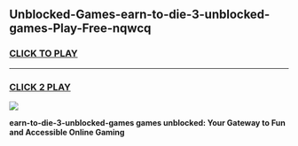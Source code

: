 
## Unblocked-Games-earn-to-die-3-unblocked-games-Play-Free-nqwcq
<h3>
<a href="https://premium76.site?title=earn-to-die-3-unblocked-games&ref=22A">CLICK TO PLAY</a></h3>
<hr>

<h3>
<a href="https://premium76.site?title=earn-to-die-3-unblocked-games&ref=22A">CLICK 2 PLAY</a>
  
</h3>

<a href="https://premium76.site?title=earn-to-die-3-unblocked-games&ref=22A"><img src="https://clearcache.store/games.png"></a>


**earn-to-die-3-unblocked-games games unblocked: Your Gateway to Fun and Accessible Online Gaming**
